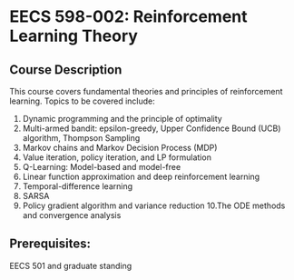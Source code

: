 # EECS 598-002: Reinforcement Learning Theory

## Course Description

This course covers fundamental theories and principles of reinforcement
learning. Topics to be covered include:
1. Dynamic programming and the principle of optimality
2. Multi-armed bandit: epsilon-greedy, Upper Confidence Bound (UCB)
algorithm, Thompson Sampling
3. Markov chains and Markov Decision Process (MDP)
4. Value iteration, policy iteration, and LP formulation
5. Q-Learning: Model-based and model-free
6. Linear function approximation and deep reinforcement learning
7. Temporal-difference learning
8. SARSA
9. Policy gradient algorithm and variance reduction
10.The ODE methods and convergence analysis


## Prerequisites: 
EECS 501 and graduate standing
